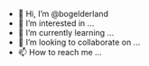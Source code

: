 - 👋 Hi, I’m @bogelderland
- 👀 I’m interested in ...
- 🌱 I’m currently learning ...
- 💞️ I’m looking to collaborate on ...
- 📫 How to reach me ...

<!---
bogelderland/bogelderland is a ✨ special ✨ repository because its `README.md` (this file) appears on your GitHub profile.
You can click the Preview link to take a look at your changes.
--->
